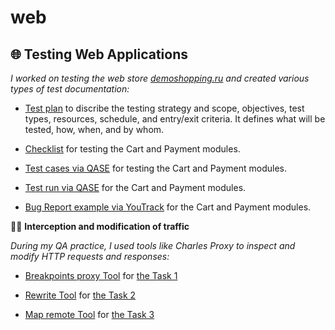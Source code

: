 # web
## 🌐 **Testing Web Applications** ##

_I worked on testing the web store [demoshopping.ru](https://demoshopping.ru/) and created various types of test documentation:_

- [Test plan](https://drive.google.com/file/d/15xhy3YdN_thE8xiMYBD0UvBv8j7X0BMN/view?usp=sharing) to discribe the testing strategy and scope, objectives, test types, resources, schedule, and entry/exit criteria. It defines what will be tested, how, when, and by whom.

- [Checklist](https://docs.google.com/spreadsheets/d/1JSr7-QDefEhA3EuwYRQ9RDDXSCT-j5sF8ssgT62qvXI/edit?gid=0#gid=0&range=A73:A93) for testing the Cart and Payment modules.
 
- [Test cases via QASE](https://github.com/natlaxmat/web/blob/main/Cart_and_Order_management.pdf) for testing the Cart and Payment modules.

- [Test run via QASE](https://github.com/natlaxmat/web/blob/main/G10-Express%2Brun%2B2025_05_13.pdf) for the Cart and Payment modules.

- [Bug Report example via YouTrack](https://github.com/natlaxmat/web/blob/main/Web_app_testing_docs.xlsx) for the Cart and Payment modules.


🕵️‍♀️ **Interception and modification of traffic** 

_During my QA practice, I used tools like Charles Proxy to inspect and modify HTTP requests and responses:_

- [Breakpoints proxy Tool](https://github.com/natlaxmat/web/blob/main/1.Breakpoints_web.mp4) for [the Task 1](https://github.com/natlaxmat/web/blob/main/Task_1.txt)

- [Rewrite Tool](https://github.com/natlaxmat/web/blob/main/2.Rewrite_web.mp4) for [the Task 2](https://github.com/natlaxmat/web/blob/main/Task_2.txt)

- [Map remote Tool](https://github.com/natlaxmat/web/blob/main/3.Map%20remote_web.mp4) for [the Task 3](https://github.com/natlaxmat/web/blob/main/Task_3.txt)
